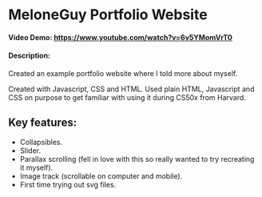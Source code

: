 # MeloneGuy Portfolio Website
#### Video Demo: https://www.youtube.com/watch?v=6v5YMomVrT0
#### Description:
Created an example portfolio website where I told more about myself.

Created with Javascript, CSS and HTML.
Used plain HTML, Javascript and CSS on purpose to get familiar with using it during CS50x from Harvard.

## Key features:
- Collapsibles.
- Slider.
- Parallax scrolling (fell in love with this so really wanted to try recreating it myself).
- Image track (scrollable on computer and mobile).
- First time trying out svg files.
